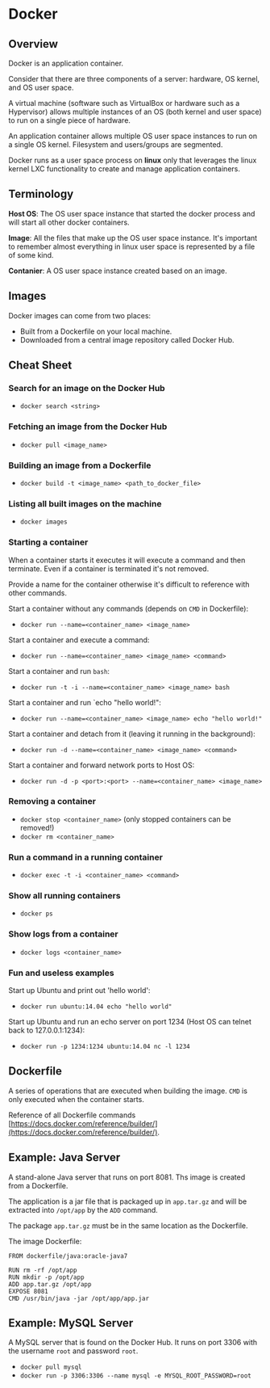 # Docker

## Overview

Docker is an application container.

Consider that there are three components of a server: hardware, OS kernel, and OS user space.

A virtual machine (software such as VirtualBox or hardware such as a Hypervisor) allows multiple instances of an OS (both kernel and user space) to run on a single piece of hardware.

An application container allows multiple OS user space instances to run on a single OS kernel. Filesystem and users/groups are segmented.

Docker runs as a user space process on __linux__ only that leverages the linux kernel LXC functionality to create and manage application containers.

## Terminology

**Host OS**: The OS user space instance that started the docker process and will start all other docker containers.

**Image**: All the files that make up the OS user space instance. It's important to remember almost everything in linux user space is represented by a file of some kind.

**Contanier**: A OS user space instance created based on an image.

## Images

Docker images can come from two places:

- Built from a Dockerfile on your local machine.
- Downloaded from a central image repository called Docker Hub.

## Cheat Sheet

### Search for an image on the Docker Hub

- `docker search <string>`

### Fetching an image from the Docker Hub

- `docker pull <image_name>`

### Building an image from a Dockerfile

- `docker build -t <image_name> <path_to_docker_file>`

### Listing all built images on the machine

- `docker images`

### Starting a container

When a container starts it executes it will execute a command and then terminate. Even if a container is terminated it's not removed.

Provide a name for the container otherwise it's difficult to reference with other commands.

Start a container without any commands (depends on `CMD` in Dockerfile):
- `docker run --name=<container_name> <image_name>`

Start a container and execute a command:
- `docker run --name=<container_name> <image_name> <command>`

Start a container and run `bash`:
- `docker run -t -i --name=<container_name> <image_name> bash`

Start a container and run `echo "hello world!":
- `docker run --name=<container_name> <image_name> echo "hello world!"`

Start a container and detach from it (leaving it running in the background):
- `docker run -d --name=<container_name> <image_name> <command>`

Start a container and forward network ports to Host OS:
- `docker run -d -p <port>:<port> --name=<container_name> <image_name>`

### Removing a container

- `docker stop <container_name>` (only stopped containers can be removed!)
- `docker rm <container_name>`

### Run a command in a running container

- `docker exec -t -i <container_name> <command>`

### Show all running containers

- `docker ps`

### Show logs from a container

- `docker logs <container_name>`

### Fun and useless examples

Start up Ubuntu and print out 'hello world':
- `docker run ubuntu:14.04 echo "hello world"`

Start up Ubuntu and run an echo server on port 1234 (Host OS can telnet back to 127.0.0.1:1234):
- `docker run -p 1234:1234 ubuntu:14.04 nc -l 1234`

## Dockerfile

A series of operations that are executed when building the image. `CMD` is only executed when the container starts.

Reference of all Dockerfile commands [https://docs.docker.com/reference/builder/](https://docs.docker.com/reference/builder/).

## Example: Java Server

A stand-alone Java server that runs on port 8081. Ths image is created from a Dockerfile.

The application is a jar file that is packaged up in `app.tar.gz` and will be extracted into `/opt/app` by the `ADD` command.

The package `app.tar.gz` must be in the same location as the Dockerfile.

The image Dockerfile:

```
FROM dockerfile/java:oracle-java7

RUN rm -rf /opt/app
RUN mkdir -p /opt/app
ADD app.tar.gz /opt/app
EXPOSE 8081
CMD /usr/bin/java -jar /opt/app/app.jar
```

## Example: MySQL Server

A MySQL server that is found on the Docker Hub. It runs on port 3306 with the username `root` and password `root`.

- `docker pull mysql`
- `docker run -p 3306:3306 --name mysql -e MYSQL_ROOT_PASSWORD=root`
